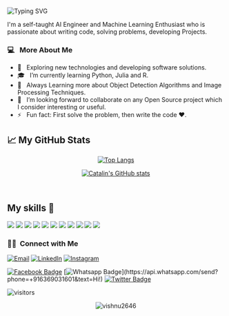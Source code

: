 ###

<img src ="https://readme-typing-svg.herokuapp.com?font=Montserrat&color=8803FC&size=24&lines=Hey+there,+I'm+Shankar;I'm+an+AI+Engineer.;Data+Analyst.;An+Open-Source+Enthusiast+!.;" alt="Typing SVG" >

<!-- <h2>  Hi there! 👋 I'm Shankara Kumaran.</h2> -->

I'm a self-taught AI Engineer and Machine Learning Enthusiast who is passionate about writing code, solving problems, developing Projects.

<h3>  💻 &nbsp; More About Me </h3>

- 🤔 &nbsp; Exploring new technologies and developing software solutions.
- 🎓 &nbsp; I’m currently learning Python, Julia and R.
- 🌱 &nbsp; Always Learning more about Object Detection Algorithms and Image Processing Techniques.
- 👯 &nbsp; I’m looking forward to collaborate on any Open Source project which I consider interesting or useful.
- ⚡ &nbsp; Fun fact: First solve the problem, then write the code :heart:.

## &#x1f4c8; My GitHub Stats

<div  align=center>
 
[![Top Langs](https://github-readme-stats.vercel.app/api/top-langs/?username=ssk14031998&hide=java,html,css&theme=radical)](https://github.com/anuraghazra/github-readme-stats)

[![Catalin's GitHub stats](https://github-readme-stats.vercel.app/api?username=ssk14031998&theme=radical)](https://github.com/anuraghazra/github-readme-stats)

</div>

<br/>

## My skills 🚀

![](https://img.shields.io/badge/Python-E34F26?style=for-the-badge&logo=Python&logoColor=white)
![](https://img.shields.io/badge/Julia-F7DF1E?style=for-the-badge&logo=julia&logoColor=black)
![](https://img.shields.io/badge/R-43853D?style=for-the-badge&logo=R&logoColor=white)
![](https://img.shields.io/badge/SQL-1572B6?style=for-the-badge&logo=SQL&logoColor=white)
![](https://img.shields.io/badge/Tableau-CC6699?style=for-the-badge&logo=Tableau&logoColor=white)
![](https://img.shields.io/badge/Markdown-000000?style=for-the-badge&logo=markdown&logoColor=white)
![](https://img.shields.io/badge/MySQL-404D59?style=for-the-badge)
![](https://img.shields.io/badge/Excel-20232A?style=for-the-badge&logo=msexcel&logoColor=61DAFB)
![](https://img.shields.io/badge/C-38B2AC?style=for-the-badge&logo=C&logoColor=white)
![](https://img.shields.io/badge/C++-563D7C?style=for-the-badge&logo=C++&logoColor=white)
![](https://img.shields.io/badge/MongoDB-4EA94B?style=for-the-badge&logo=mongodb&logoColor=white)

<h3> 🤝🏻 &nbsp;Connect with Me </h3>

<p>
<a href="mailto:shankarselvam1998@gmail.com"><img alt="Email" src="https://img.shields.io/badge/Email-shankarselvam1998@gmail.com-blue?style=flat-square&logo=gmail"></a>
<a href="https://www.linkedin.com/in/vishnu-priyan0206/"><img alt="LinkedIn" src="https://img.shields.io/badge/Linkedin-vishnu%priyan%20-blue?style=flat-square&logo=linkedin"></a>
<a href="https://www.instagram.com/_code_br_eaker_/"><img alt="Instagram" src="https://img.shields.io/badge/Instagram-_code_br_eaker_-blue?style=flat-square&logo=instagram"></a>

[![Facebook Badge](https://img.shields.io/badge/-Facebook-3b5998?style=flat-square&labelColor=3b5998&logo=facebook&logoColor=white&link=https://www.facebook.com/weltonpfelix/)](https://www.facebook.com/vishnu.priyan.1238)
[![Whatsapp Badge](https://img.shields.io/badge/-Whatsapp-4CA143?style=flat-square&labelColor=4CA143&logo=whatsapp&logoColor=white&link=https://api.whatsapp.com/send?phone=+916369031601&text=Hi!)](https://api.whatsapp.com/send?phone=+916369031601&text=Hi!)
[![Twitter Badge](https://img.shields.io/badge/-Twitter-1da1f2?style=flat-square&labelColor=1da1f2&logo=twitter&logoColor=white&link=https://www.twitter.com/_weltonfelix/)](https://twitter.com/vishnuj0204)

</p>

![visitors](https://visitor-badge.glitch.me/badge?page_id=MDmubarak786.MDmubarak786)

<!-- # latest Blog posts -->

<!-- BLOG-POST-LIST:START -->
<!-- BLOG-POST-LIST:END -->

<p align="center"><img align="center" src="https://github-readme-streak-stats.herokuapp.com/?user=vishnu2646&" alt="vishnu2646" /></p>
